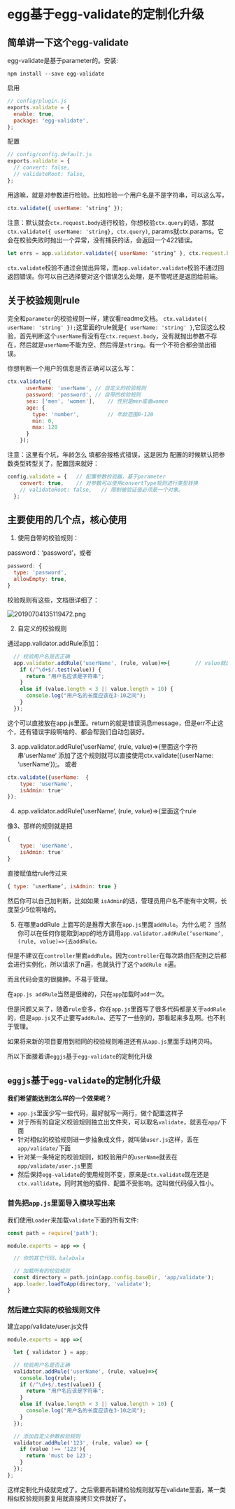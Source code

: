 # egg基于egg-validate的定制化升级

## 简单讲一下这个egg-validate

egg-validate是基于parameter的。安装:

```
npm install --save egg-validate
```

启用

```js
// config/plugin.js
exports.validate = {
  enable: true,
  package: 'egg-validate',
};
```

配置

```js
// config/config.default.js
exports.validate = {
  // convert: false,
  // validateRoot: false,
};
```
用途嘛，就是对参数进行检验。比如检验一个用户名是不是字符串，可以这么写，

```js
ctx.validate({ userName: ‘string‘ });
```

注意：默认就会`ctx.request.body`进行校验，你想校验`ctx.query`的话，那就`ctx.validate({ userName: 'string}, ctx.query)`, params就ctx.params。它会在校验失败时抛出一个异常，没有捕获的话，会返回一个422错误。

```js
let errs = app.validator.validate({ userName: ‘string‘ }, ctx.request.body);
```

`ctx.validate`校验不通过会抛出异常，而`app.validator.validate`校验不通过回返回错误。你可以自己选择要对这个错误怎么处理，是不管呢还是返回给前端。

## 关于校验规则rule

完全和`parameter`的校验规则一样，建议看readme文档。
`ctx.validate({ userName: 'string' });`这里面的rule就是`{ userName: 'string' }`,它回这么校验，首先判断这个`userName`有没有在`ctx.request.body`，没有就抛出参数不存在，然后就是`userName`不能为空、然后得是`string`。有一个不符合都会抛出错误。

你想判断一个用户的信息是否正确可以这么写：

```js
ctx.validate({
      userName: 'userName', // 自定义的校验规则
      password: 'password', // 自带的校验规则
      sex: ['men', 'women'],    // 性别是men或者women
      age: {
        type: 'number',         // 年龄范围0-120
        min: 0,
        max: 120
      }
    });
```

注意：这里有个坑，年龄怎么 填都会报格式错误，这是因为 配置的时候默认把参数类型转型关了，配置回来就好：

```js
config.validate = {   // 配置参数校验器，基于parameter
    convert: true,    // 对参数可以使用convertType规则进行类型转换
    // validateRoot: false,   // 限制被验证值必须是一个对象。
  };
```

## 主要使用的几个点，核心使用

1. 使用自带的校验规则：

password：‘password’，或者

```js
password: {
  type: 'password',
  allowEmpty: true,
}
```

校验规则有这些，文档很详细了：

![20190704135119472.png](https://upload-images.jianshu.io/upload_images/9403248-ccaa3d6613a11c53.png?imageMogr2/auto-orient/strip%7CimageView2/2/w/1240)

2. 自定义的校验规则

通过app.validator.addRule添加：

```js
  // 校验用户名是否正确
  app.validator.addRule('userName', (rule, value)=>{        // value就是待检验的数据
    if (/^\d+$/.test(value)) {
      return "用户名应该是字符串";
    }
    else if (value.length < 3 || value.length > 10) {
      console.log("用户名的长度应该在3-10之间");
    }
  });
```

这个可以直接放在app.js里面。return的就是错误消息message，但是err不止这个，还有错误字段啊啥的、都会帮我们自动包装好。

3. app.validator.addRule(‘userName‘, (rule, value)=>{里面这个字符串‘userName‘
添加了这个规则就可以直接使用ctx.validate({userName: ‘userName‘});。
或者

```js
ctx.validate({userName:  {
    type: 'userName',
    isAdmin: true'
});
```
4. app.validator.addRule(‘userName‘, (rule, value)=>{里面这个rule

像3、那样的规则就是把
```js
{
    type: 'userName',
    isAdmin: true'
}
```

直接赋值给rule传过来

```js
{ type: ‘userName‘, isAdmin: true }
```

然后你可以自己加判断，比如如果 `isAdmin`的话，管理员用户名不能有中文啊，长度至少5位啊啥的。


5. 在哪里addRule
上面写的是推荐大家在`app.js`里面`addRule`。为什么呢？
当然你可以在任何你能取到app的地方调用`app.validator.addRule(‘userName‘, (rule, value)=>{去addRule。`

但是不建议在`controller`里面`addRule`。因为`controller`在每次路由匹配到之后都会进行实例化，所以请求了n遍，也就执行了这个`addRule n`遍。

而且代码会变的很臃肿。不易于管理。

在`app.js addRule`当然是很棒的，只在`app`加载时`add`一次。

但是问题又来了，随着`rule`变多，你在`app.js`里面写了很多代码都是关于`addRule`的，但是`app.js`又不止要写`addRule`、还写了一些别的，那看起来多乱啊。也不利于管理。

如果将来新的项目要用到相同的校验规则难道还有从`app.js`里面手动拷贝吗。

所以下面接着讲`eggjs`基于`egg-validate`的定制化升级


## `eggjs`基于`egg-validate`的定制化升级

**我们希望能达到怎么样的一个效果呢？**

- `app.js`里面少写一些代码，最好就写一两行，做个配置这样子
- 对于所有的自定义校验规则独立出文件夹，可以取名`validate`，就丢在`app/`下面
- 针对相似的校验规则进一步抽象成文件，就叫做`user.js`这样，丢在`app/validate/`下面
- 针对某一条特定的校验规则，如校验用户的`userName`就丢在`app/validate/user.js`里面
- 然后保持`egg-validate`的使用规则不变，原来是`ctx.validate`现在还是`ctx.vallidate`。同时其他的插件、配置不受影响。这叫做代码侵入性小。


### 首先把`app.js`里面导入模块写出来

我们使用`Loader`来加载`validate`下面的所有文件:

```js
const path = require('path');

module.exports = app => {

  // 你的其它代码，balabala

  // 加载所有的校验规则
  const directory = path.join(app.config.baseDir, 'app/validate');
  app.loader.loadToApp(directory, 'validate');
}
```

### 然后建立实际的校验规则文件

建立app/validate/user.js文件

```js
module.exports = app =>{

  let { validator } = app;

  // 校验用户名是否正确
  validator.addRule('userName', (rule, value)=>{
    console.log(rule);
    if (/^\d+$/.test(value)) {
      return "用户名应该是字符串";
    }
    else if (value.length < 3 || value.length > 10) {
      console.log("用户名的长度应该在3-10之间");
    }
  });

  // 添加自定义参数校验规则
  validator.addRule('123', (rule, value) => {
    if (value !== '123'){
      return 'must be 123';
    }
  });
};
```

这样定制化升级就完成了。之后需要再新建检验规则就写在validate里面，某一类相似校验规则要复用就直接拷贝文件就好了。
